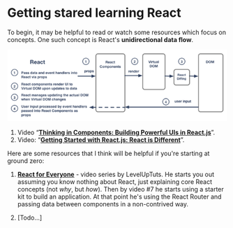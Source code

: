 # Getting stared learning React

To begin, it may be helpful to read or watch some resources which focus on concepts.  One such concept is React's **unidirectional data flow**.

![](_assets/react-flow-diagram.png)

1. Video “[**Thinking in Components: Building Powerful UIs in React.js**](https://www.youtube.com/watch?v=xSGuffp0o6E&index=6&list=PLRHV6us9ju3R5eV7pVI8VOyWpfG2U3v1c)”.  
2.  Video: “[**Getting Started with React.js: React is Different**](https://www.youtube.com/watch?v=68NzBI6RRKE)”. 


Here are some resources that I think will be helpful if you're starting at ground zero:

1. [**React for Everyone**](https://www.youtube.com/playlist?list=PLLnpHn493BHFfs3Uj5tvx17mXk4B4ws4p) - video series by LevelUpTuts.  He starts you out assuming you know nothing about React, just explaining core React concepts (not *why*, but *how*).  Then by video #7 he starts using a starter kit to build an application.  At that point he's using the React Router and passing data between components in a non-contrived way.

2. [Todo...]